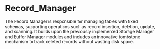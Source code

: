 # Record_Manager
The Record Manager is responsible for managing tables with fixed schemas, supporting operations such as record insertion, deletion, update, and scanning. It builds upon the previously implemented Storage Manager and Buffer Manager modules and includes an innovative tombstone mechanism to track deleted records without wasting disk space.
